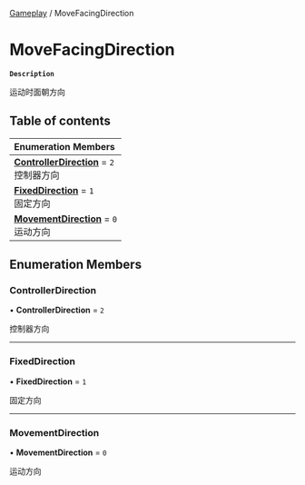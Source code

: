 [Gameplay](../modules/Gameplay.Gameplay.md) / MoveFacingDirection

# MoveFacingDirection <Badge type="tip" text="Enumeration" />

**`Description`**

运动时面朝方向

## Table of contents

| Enumeration Members |
| :-----|
| **[ControllerDirection](Gameplay.Gameplay.MoveFacingDirection.md#controllerdirection)** = ``2`` <br> 控制器方向|
| **[FixedDirection](Gameplay.Gameplay.MoveFacingDirection.md#fixeddirection)** = ``1`` <br> 固定方向|
| **[MovementDirection](Gameplay.Gameplay.MoveFacingDirection.md#movementdirection)** = ``0`` <br> 运动方向|

## Enumeration Members

### ControllerDirection

• **ControllerDirection** = ``2``

控制器方向

___

### FixedDirection

• **FixedDirection** = ``1``

固定方向

___

### MovementDirection

• **MovementDirection** = ``0``

运动方向
